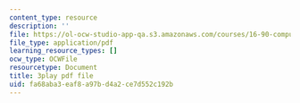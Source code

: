 ```yaml
---
content_type: resource
description: ''
file: https://ol-ocw-studio-app-qa.s3.amazonaws.com/courses/16-90-computational-methods-in-aerospace-engineering-spring-2014/fa68aba3eaf8a97bd4a2ce7d552c192b_le8rBOOV-Xs.pdf
file_type: application/pdf
learning_resource_types: []
ocw_type: OCWFile
resourcetype: Document
title: 3play pdf file
uid: fa68aba3-eaf8-a97b-d4a2-ce7d552c192b
---
```

